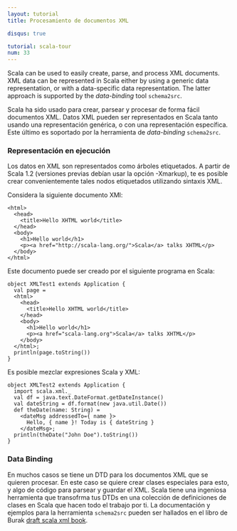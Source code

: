 ```yaml
---
layout: tutorial
title: Procesamiento de documentos XML

disqus: true

tutorial: scala-tour
num: 33
---
```


Scala can be used to easily create, parse, and process XML documents. XML data can be represented in Scala either by using a generic data representation, or with a data-specific data representation. The latter approach is supported by the *data-binding* tool `schema2src`.

Scala ha sido usado para crear, parsear y procesar de forma fácil documentos XML. Datos XML pueden ser representados en Scala tanto usando una representación genérica, o con una representación específica. Este último es soportado por la herramienta de *data-binding* `schema2src`.

### Representación en ejecución ###
Los datos en XML son representados como árboles etiquetados. A partir de Scala 1.2 (versiones previas debían usar la opción -Xmarkup), te es posible crear convenientemente tales nodos etiquetados utilizando sintaxis XML.

Considera la siguiente documento XMl:

    <html>
      <head>
        <title>Hello XHTML world</title>
      </head>
      <body>
        <h1>Hello world</h1>
        <p><a href="http://scala-lang.org/">Scala</a> talks XHTML</p>
      </body>
    </html>

Este documento puede ser creado por el siguiente programa en Scala:

    object XMLTest1 extends Application {
      val page = 
      <html>
        <head>
          <title>Hello XHTML world</title>
        </head>
        <body>
          <h1>Hello world</h1>
          <p><a href="scala-lang.org">Scala</a> talks XHTML</p>
        </body>
      </html>;
      println(page.toString())
    }

Es posible mezclar expresiones Scala y XML:

    object XMLTest2 extends Application {
      import scala.xml._
      val df = java.text.DateFormat.getDateInstance()
      val dateString = df.format(new java.util.Date())
      def theDate(name: String) = 
        <dateMsg addressedTo={ name }>
          Hello, { name }! Today is { dateString }
        </dateMsg>;
      println(theDate("John Doe").toString())
    }

### Data Binding ###

En muchos casos se tiene un DTD para los documentos XML que se quieren procesar. En este caso se quiere crear clases especiales para esto, y algo de código para parsear y guardar el XML. Scala tiene una ingeniosa herramienta que transofrma tus DTDs en una colección de definiciones de clases en Scala que hacen todo el trabajo por ti.
La documentación y ejemplos para la herramienta `schema2src` pueden ser hallados en el libro de Burak [draft scala xml book](http://burak.emir.googlepages.com/scalaxbook.docbk.html).
